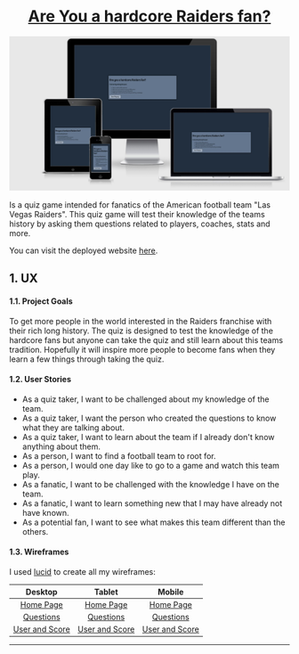 <a href="https://github.com/CHAMPION316/Raiders_Fan_Quiz_Game"><h1 align="center">Are You a hardcore Raiders fan?</h1></a>

<img src="readme-files/ami-responsive.jpg">

Is a quiz game intended for fanatics of the American football team "Las Vegas Raiders". This quiz game will test their knowledge of the teams history by asking them questions related to players, coaches, stats and more.

You can visit the deployed website [here](https://champion316.github.io/Raiders_Fan_Quiz_Game/).

## 1. UX

#### 1.1. Project Goals

To get more people in the world interested in the Raiders franchise with their rich long history. The quiz is designed to test the knowledge of the hardcore fans but anyone can take the quiz and still learn about this teams tradition. Hopefully it will inspire more people to become fans when they learn a few things through taking the quiz.

#### 1.2. User Stories

- As a quiz taker, I want to be challenged about my knowledge of the team.
- As a quiz taker, I want the person who created the questions to know what they are talking about.
- As a quiz taker, I want to learn about the team if I already don't know anything about them.
- As a person, I want to find a football team to root for.
- As a person, I would one day like to go to a game and watch this team play.
- As a fanatic, I want to be challenged with the knowledge I have on the team.
- As a fanatic, I want to learn something new that I may have already not have known.
- As a potential fan, I want to see what makes this team different than the others.

#### 1.3. Wireframes
I used [lucid](https://lucid.app/users/login#/login) to create all my wireframes:

|    Desktop   |    Tablet    |    Mobile    |
|    :----:    |     :----:   |    :----:    |
|[Home Page](wireframes/index_page.jpg)|[Home Page](wireframes/index_page.jpg)|[Home Page](wireframes/index_page_mobile.jpg)|
|[Questions](wireframes/question_container.jpg)|[Questions](wireframes/question_container.jpg)|[Questions](wireframes/correct_wrong_mobile.jpg)|
|[User and Score](wireframes/user_score.jpg)|[User and Score](wireframes/user_score.jpg)|[User and Score](wireframes/phone-vp.png)|

----
